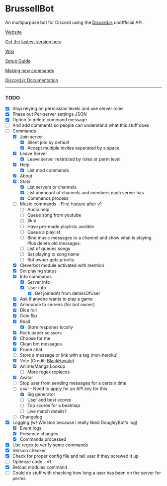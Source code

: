 # BrussellBot

An multipurpose bot for Discord using the [Discord.js](https://github.com/hydrabolt/discord.js/) unoffficial API.

[Website](brussell98.github.io/bot.html)

[Get the lastest version here](https://github.com/brussell98/BrussellBot/releases/latest)

[Wiki](https://github.com/brussell98/BrussellBot/wiki)

[](https://github.com/brussell98/BrussellBot/wiki/Commands)

[Setup Guide](https://github.com/brussell98/BrussellBot/wiki/Setup-Guide)

[Making new commands](https://github.com/brussell98/BrussellBot/wiki/New-Command-Guide)

[Discord.js Documentation](http://discordjs.readthedocs.org/en/latest/)

---

### TODO

- [x] Stop relying on permission levels and use server roles
- [x] Phase out Per-server settings JSON
- [x] Option to delete command message
- [ ] And add comments so people can understand what this stuff does
- [ ] Commands
	- [x] Join server
		- [x] Silent join by default
		- [x] Accept multiple invites seperated by a space
	- [x] Leave Server
		- [x] Leave server restricted by roles or perm level
	- [x] Help
		- [x] List mod commands
	- [x] About
	- [x] Stats
		- [x] List servers or channels
		- [x] List ammount of channels and members each server has
		- [x] Commands process
	- [ ] Music commands - First feature after v1
		- [ ] Audio help
		- [ ] Queue song from youtube
		- [ ] Skip
		- [ ] Have pre-made playlists avalible
		- [ ] Queue a playlist
		- [ ] Bind music messages to a channel and show what is playing. Plus delete old messages.
		- [ ] List of queues songs
		- [ ] Set playing to song name
		- [ ] Bot owner gets priority
	- [x] Cleverbot module activated with mention
	- [x] Set playing status
	- [x] Info commands
		- [x] Server info
		- [x] User info
			- [x] Get joinedAt from detailsOfUser
	- [x] Ask if anyone wants to play a game
	- [x] Announce to servers (for bot owner)
	- [x] Dice roll
	- [x] Coin flip
	- [x] 8ball
		- [x] Store respones locally
	- [x] Rock paper scissors
	- [x] Choose for me
	- [x] Clean bot messages
	- [x] Prune chat
	- [ ] Store a message or link with a tag (non-heroku)
	- [x] Vote (Credit: [BlackHayate](https://github.com/BlackHayate))
	- [x] Anime/Manga Lookup
		- [ ] More regex replaces
	- [x] Avatar
	- [ ] Stop user from sending messages for a certain time
	- [ ] osu! - Need to apply for an API key for this
		- [x] Sig generator
		- [ ] User and best scores
		- [ ] Top scores for a beatmap
		- [ ] Live match details?
	- [ ] Changelog
- [x] Logging (w/ Winston because I really liked DougleyBot's log)
	- [x] Event logs
	- [x] Presence changes
	- [x] Commands processed
- [x] Use regex to verify some commands
- [x] Version checker
- [x] Check for proper config file and tell user if they screwed it up
- [ ] Optimize code - v1
- [x] Reload modules command
- [ ] Could do stuff with checking how long a user has been on the server for perms

